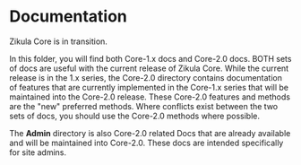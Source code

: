 Documentation
=============

Zikula Core is in transition.

In this folder, you will find both Core-1.x docs and Core-2.0 docs. BOTH sets of docs are useful with the current
release of Zikula Core. While the current release is in the 1.x series, the Core-2.0 directory contains documentation
of features that are currently implemented in the Core-1.x series that will be maintained into the Core-2.0 release.
These Core-2.0 features and methods are the "new" preferred methods. Where conflicts exist between the two sets
of docs, you should use the Core-2.0 methods where possible.

The **Admin** directory is also Core-2.0 related Docs that are already available and will be maintained into Core-2.0.
These docs are intended specifically for site admins.